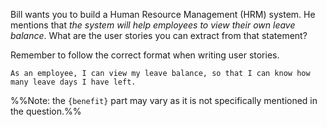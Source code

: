 <panel header="Q: Extract user stories from customer statement :one:">
<question has-input="true">

Bill wants you to build a Human Resource Management (HRM) system. He mentions that _the system will help employees to view their own <popover content="The number of leave days not yet taken">leave balance</popover>_. What are the user stories you can extract from that statement?

<div slot="hint">

Remember to follow the correct format when writing user stories.
<include src="../../../common/Definitions.md#def-user-story-format" />

</div>
<div slot="answer">

`As an employee, I can view my leave balance, so that I can know how many leave days I have left.`

%%Note: the `{benefit}` part may vary as it is not specifically mentioned in the question.%%

</div>
</question>
</panel>